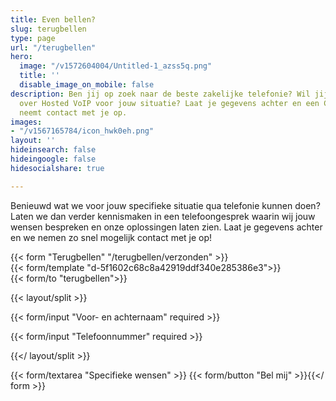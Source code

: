 ```yaml
---
title: Even bellen?
slug: terugbellen
type: page
url: "/terugbellen"
hero:
  image: "/v1572604004/Untitled-1_azss5q.png"
  title: ''
  disable_image_on_mobile: false
description: Ben jij op zoek naar de beste zakelijke telefonie? Wil jij informatie
  over Hosted VoIP voor jouw situatie? Laat je gegevens achter en een Callvoip medewerker
  neemt contact met je op.
images:
- "/v1567165784/icon_hwk0eh.png"
layout: ''
hideinsearch: false
hideingoogle: false
hidesocialshare: true

---
```

Benieuwd wat we voor jouw specifieke situatie qua telefonie kunnen doen? Laten we dan verder kennismaken in een telefoongesprek waarin wij jouw wensen bespreken en onze oplossingen laten zien. Laat je gegevens achter en we nemen zo snel mogelijk contact met je op!

{{< form "Terugbellen" "/terugbellen/verzonden" >}}  
{{< form/template "d-5f1602c68c8a42919ddf340e285386e3">}}  
{{< form/to "terugbellen">}}

{{< layout/split >}}

{{< form/input "Voor- en achternaam" required >}}

{{< form/input "Telefoonnummer" required >}}

{{</ layout/split >}}

{{< form/textarea "Specifieke wensen" >}} {{< form/button "Bel mij" >}}{{</ form >}}